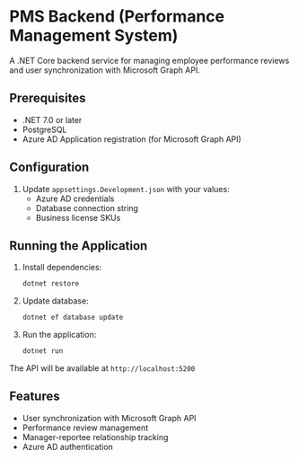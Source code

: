 # PMS Backend (Performance Management System)

A .NET Core backend service for managing employee performance reviews and user synchronization with Microsoft Graph API.

## Prerequisites

- .NET 7.0 or later
- PostgreSQL
- Azure AD Application registration (for Microsoft Graph API)

## Configuration

1. Update `appsettings.Development.json` with your values:
   - Azure AD credentials
   - Database connection string
   - Business license SKUs

## Running the Application

1. Install dependencies:
   ```bash
   dotnet restore
   ```

2. Update database:
   ```bash
   dotnet ef database update
   ```

3. Run the application:
   ```bash
   dotnet run
   ```

The API will be available at `http://localhost:5200`

## Features

- User synchronization with Microsoft Graph API
- Performance review management
- Manager-reportee relationship tracking
- Azure AD authentication
